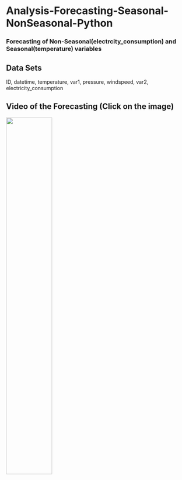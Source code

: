# Analysis-Forecasting-Seasonal-NonSeasonal-Python

### Forecasting of Non-Seasonal(electrcity_consumption) and Seasonal(temperature) variables

## Data Sets
 ID, datetime, temperature, var1, pressure, windspeed, var2, electricity_consumption
 
 ## Video of the Forecasting (Click on the image)
 
 [<img src="https://img.youtube.com/vi/_ZFwhIBix-4/maxresdefault.jpg" width="50%">](https://youtu.be/_ZFwhIBix-4)
